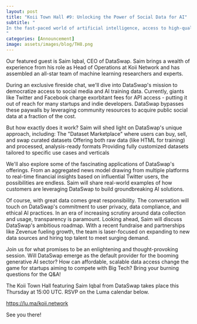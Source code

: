 ```yaml
---
layout: post
title: "Koii Town Hall #9: Unlocking the Power of Social Data for AI"
subtitle: "
In the fast-paced world of artificial intelligence, access to high-quality, diverse datasets is more crucial than ever. This week's Koii Town Hall is set to explore how one innovative startup, DataSwap, is revolutionizing the way AI companies and researchers acquire the data they need to train cutting-edge models.
"
categories: [Announcement]
image: assets/images/blog/TH8.png
---
```


Our featured guest is Saim Iqbal, CEO of DataSwap. Saim brings a wealth of experience from his role as Head of Operations at Koii Network and has assembled an all-star team of machine learning researchers and experts. 

During an exclusive fireside chat, we'll dive into DataSwap's mission to democratize access to social media and AI training data. Currently, giants like Twitter and Facebook charge exorbitant fees for API access - putting it out of reach for many startups and indie developers. DataSwap bypasses these paywalls by leveraging community resources to acquire public social data at a fraction of the cost.

But how exactly does it work? Saim will shed light on DataSwap's unique approach, including:
The "Dataset Marketplace" where users can buy, sell, and swap curated datasets
Offering both raw data (like HTML for training) and processed, analysis-ready formats
Providing fully customized datasets tailored to specific use cases and verticals

We'll also explore some of the fascinating applications of DataSwap's offerings. From an aggregated news model drawing from multiple platforms to real-time financial insights based on influential Twitter users, the possibilities are endless. Saim will share real-world examples of how customers are leveraging DataSwap to build groundbreaking AI solutions.

Of course, with great data comes great responsibility. The conversation will touch on DataSwap's commitment to user privacy, data compliance, and ethical AI practices. In an era of increasing scrutiny around data collection and usage, transparency is paramount.
Looking ahead, Saim will discuss DataSwap's ambitious roadmap. With a recent fundraise and partnerships like Zevenue fueling growth, the team is laser-focused on expanding to new data sources and hiring top talent to meet surging demand.

Join us for what promises to be an enlightening and thought-provoking session. Will DataSwap emerge as the default provider for the booming generative AI sector? How can affordable, scalable data access change the game for startups aiming to compete with Big Tech? Bring your burning questions for the Q&A!

The Koii Town Hall featuring Saim Iqbal from DataSwap takes place this Thursday at 15:00 UTC. RSVP on the Luma calendar below.

https://lu.ma/koii.network

See you there!
